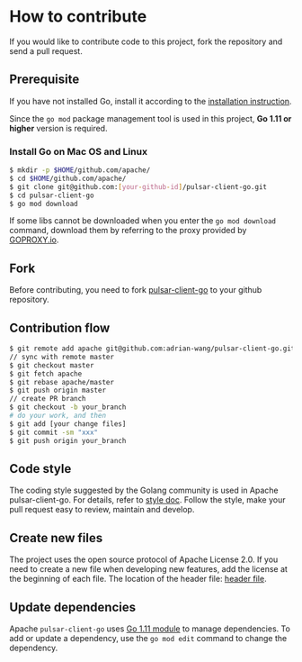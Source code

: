 <!--

    Licensed to the Apache Software Foundation (ASF) under one
    or more contributor license agreements.  See the NOTICE file
    distributed with this work for additional information
    regarding copyright ownership.  The ASF licenses this file
    to you under the Apache License, Version 2.0 (the
    "License"); you may not use this file except in compliance
    with the License.  You may obtain a copy of the License at

      http://www.apache.org/licenses/LICENSE-2.0

    Unless required by applicable law or agreed to in writing,
    software distributed under the License is distributed on an
    "AS IS" BASIS, WITHOUT WARRANTIES OR CONDITIONS OF ANY
    KIND, either express or implied.  See the License for the
    specific language governing permissions and limitations
    under the License.

-->

# How to contribute

If you would like to contribute code to this project, fork the repository and send a pull request.

## Prerequisite

If you have not installed Go, install it according to the [installation instruction](http://golang.org/doc/install).

Since the `go mod` package management tool is used in this project, **Go 1.11 or higher** version is required.

### Install Go on Mac OS and Linux

```bash
$ mkdir -p $HOME/github.com/apache/
$ cd $HOME/github.com/apache/
$ git clone git@github.com:[your-github-id]/pulsar-client-go.git
$ cd pulsar-client-go
$ go mod download
```

If some libs cannot be downloaded when you enter the `go mod download` command, download them by referring to the proxy provided by [GOPROXY.io](https://goproxy.io/).

## Fork

Before contributing, you need to fork [pulsar-client-go](https://github.com/adrian-wang/pulsar-client-go) to your github repository.

## Contribution flow

```bash
$ git remote add apache git@github.com:adrian-wang/pulsar-client-go.git
// sync with remote master
$ git checkout master
$ git fetch apache
$ git rebase apache/master
$ git push origin master
// create PR branch
$ git checkout -b your_branch   
# do your work, and then
$ git add [your change files]
$ git commit -sm "xxx"
$ git push origin your_branch
```

## Code style

The coding style suggested by the Golang community is used in Apache pulsar-client-go. For details, refer to [style doc](https://github.com/golang/go/wiki/CodeReviewComments).
Follow the style, make your pull request easy to review, maintain and develop.

## Create new files

The project uses the open source protocol of Apache License 2.0. If you need to create a new file when developing new features, 
add the license at the beginning of each file. The location of the header file: [header file](.header).

## Update dependencies

Apache `pulsar-client-go` uses [Go 1.11 module](https://github.com/golang/go/wiki/Modules) to manage dependencies. To add or update a dependency, use the `go mod edit` command to change the dependency.